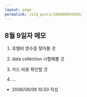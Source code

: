 ```yaml
---
layout: page
permalink: /old_posts/200608091050/
---
```


## 8월 9일자 메모

1. 호텔비 영수증 찾아볼 것

2. data collection 시험해볼 것

3. 카드 비용 확인할 것

4. ...






- 2006/08/09 10:50 작성